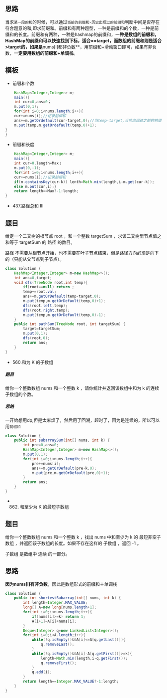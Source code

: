 ## 思路
当求`某一段的和`的时候，可以通过`当前的前缀和-历史出现过的前缀和`判断中间是否存在符合题意的和,即求前缀和。前缀和有两种题型，一种是前缀和的个数，一种是前缀和的长度。前缀和有两种，一种是hashmap的前缀和，一**种是数组的前缀和，HashMap的前缀和可以快速找到下标，适合==target，而数组的前缀和则是适合>target的，如果是**nums[i]都非负数**，用前缀和+滑动窗口即可，如果有非负数，**一定要用数组的前缀和+单调栈**。
## 模板
* 前缀和个数
```java
	HashMap<Integer,Integer> m;
	main(){
	int cur=0,ans=0；
	m.put(0,1);
	for(int i=0;i<nums.length;i++){
	cur+=nums[i];//记录前缀和
	ans+=m.getOrdefault(cur-target,0);//当temp-target,当他出现过之前的前缀和时候，那么这一段就是符合题意
	m.put(temp,m.getOrdefault(temp,0)+1);
}
}
```
* 前缀和长度 
```java
	HashMap<Integer,Integer> m;
	main(){
	int cur=0,length=Max；
	m.put(0,-1);
	for(int i=0;i<nums.length;i++){
	cur+=nums[i];//记录前缀和
	if(m.containsKey(cur-k)) lenth=Math.min(length,i-m.get(cur-k));
	else m.put(cur,i);}
	return length==Max?-1:length;
}
```
*  437.路径总和 III
## 题目

给定一个二叉树的根节点 root ，和一个整数 targetSum ，求该二叉树里节点值之和等于 targetSum 的 路径 的数目。

路径 不需要从根节点开始，也不需要在叶子节点结束，但是路径方向必须是向下的（只能从父节点到子节点）。
```java
class Solution {
    HashMap<Integer,Integer> m=new HashMap<>();
    int ans=0,target;
    void dfs(TreeNode root,int temp){
        if(root==null) return ;
        temp+=root.val;
        ans+=m.getOrDefault(temp-target,0);
        m.put(temp,m.getOrDefault(temp,0)+1);
        dfs(root.left,temp);
        dfs(root.right,temp);
        m.put(temp,m.getOrDefault(temp,0)-1);
    }
    public int pathSum(TreeNode root, int targetSum) {
        target=targetSum;
        m.put(0,1);
        dfs(root,0);
        return ans;
    }
}
```
*  560.和为 K 的子数组
##### 题目
给你一个整数数组 nums 和一个整数 k ，请你统计并返回该数组中和为 k 的连续子数组的个数。

##### 思路
一开始想用dp,但是太麻烦了，然后用了回溯，超时了，因为是连续的，所以可以用`前缀和`
```java
class Solution {
    public int subarraySum(int[] nums, int k) {
        int pre=0,ans=0;
        HashMap<Integer,Integer> m=new HashMap<>();
        m.put(0,1);
        for(int i=0;i<nums.length;i++){
            pre+=nums[i];
            ans+=m.getOrDefault(pre-k,0);
            m.put(pre,m.getOrDefault(pre,0)+1);
        }
        return ans;
    }
}
```
* 862. 和至少为 K 的最短子数组

## 题目
给你一个整数数组 nums 和一个整数 k ，找出 nums 中和至少为 k 的 最短非空子数组 ，并返回该子数组的长度。如果不存在这样的 子数组 ，返回 -1 。

子数组 是数组中 连续 的一部分。
## 思路
**因为nums[i]有非负数**，因此是数组形式的前缀和＋单调栈
```java
class Solution {
    public int shortestSubarray(int[] nums, int k) {
        int length=Integer.MAX_VALUE;
        long[] A=new long[nums.length+1];
        for(int i=0;i<nums.length;i++){
            if(nums[i]>=k) return 1;
            A[i+1]=A[i]+nums[i];
        }
        Deque<Integer> q=new LinkedList<Integer>();
        for(int i=0;i<A.length;i++){
            while(!q.isEmpty()&&A[i]<=A[q.getLast()]){
                q.removeLast();
            }
            while(!q.isEmpty()&&A[i]-A[q.getFirst()]>=k){
                length=Math.min(length,i-q.getFirst());
                q.removeFirst();
            }
            q.add(i);
        }
        return length==Integer.MAX_VALUE?-1:length;
    }
}
```
